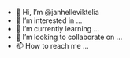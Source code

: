 - 👋 Hi, I’m @janhelleviktelia
- 👀 I’m interested in ...
- 🌱 I’m currently learning ...
- 💞️ I’m looking to collaborate on ...
- 📫 How to reach me ...

<!---
janhelleviktelia/janhelleviktelia is a ✨ special ✨ repository because its `README.md` (this file) appears on your GitHub profile.
You can click the Preview link to take a look at your changes.
--->
